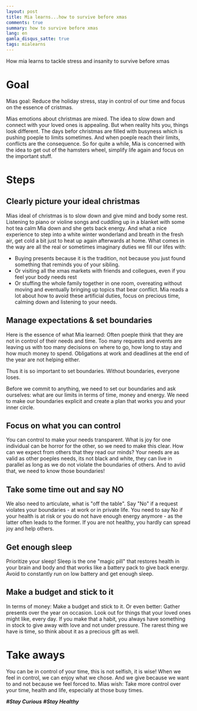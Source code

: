 ```yaml
---
layout: post
title: Mia learns...how to survive before xmas
comments: true
summary: how to survive before xmas
lang: en
gamla_disqus_satte: true
tags: mialearns
---
```


<div class="message">
How mia learns to tackle stress and insanity to survive before xmas
</div>

# Goal
Mias goal: Reduce the holiday stress, stay in control of our time and focus on the essence of cristmas.

Mias emotions about christmas are mixed.
The idea to slow down and connect with your loved ones is appealing.
But when reality hits you, things look different.
The days befor christmas are filled with busyness which is pushing poeple to limits sometimes. And when poeple reach their limits, conflicts are the consequence.
So for quite a while, Mia is concerned with the idea to get out of the hamsters wheel, simplify life again and focus on the important stuff.

# Steps
## Clearly picture your ideal christmas
Mias ideal of christmas is to slow down and give mind and body some rest.
Listening to piano or violine songs and cuddling up in a blanket with some hot tea calm Mia down and she gets back energy. And what a nice experience to step into a white winter wonderland and breath in the fresh air, get cold a bit just to heat up again afterwards at home.
What comes in the way are all the real or sometimes imaginary duties we fill our lifes with: 
- Buying presents because it is the tradition, not because you just found something that reminds you of your sibling.
- Or visiting all the xmas markets with friends and collegues, even if you feel your body needs rest
- Or stuffing the whole family together in one room, overeating without moving and eventually bringing up topics that bear conflict.
Mia reads a lot about how to avoid these artificial duties, focus on precious time, calming down and listening to your needs.

## Manage expectations & set boundaries
Here is the essence of what Mia learned:
Often poeple think that they are not in control of their needs and time. Too many requests and events are leaving us with too many decisions on where to go, how long to stay and how much money to spend. Obligations at work and deadlines at the end of the year are not helping either.

Thus it is so important to set boundaries. Without boundaries, everyone loses.  

Before we commit to anything, we need to set our boundaries and ask ourselves: 
what are our limits in terms of time, money and energy. We need to make our boundaries explicit and create a plan that works you and your inner circle.

## Focus on what you can control
You can control to make your needs transparent. What is joy for one individual can be horror for the other, so we need to make this clear. How can we expect from others that they read our minds?
Your needs are as valid as other poeples needs, its not black and white, they can live in parallel as long as we do not violate the boundaries of others.
And to aviid that, we need to know those boundaries!

## Take some time out and say NO
We also need to articulate, what is "off the table". Say "No" if a request violates your boundaries - at work or in private life. You need to say No if your health is at risk or you do not have enough energy anymore - as the latter often leads to the former. If you are not healthy, you hardly can spread joy and help others.

## Get enough sleep
Prioritize your sleep!
Sleep is the one "magic pill" that restores health in your brain and body and that works like a battery pack to give back energy. Avoid to constantly run on low battery and get enough sleep.

## Make a budget and stick to it
In terms of money: Make a budget and stick to it. Or even better: Gather presents over the year on occasion. Look out for things that your loved ones might like, every day. If you make that a habit, you always have something in stock to give away with love and not under pressure. 
The rarest thing we have is time, so think about it as a precious gift as well.

# Take aways
You can be in control of your time, this is not selfish, it is wise!
When we feel in control, we can enjoy what we chose. And we give because we want to and not because we feel forced to.
Mias wish: Take more control over your time, health and life, especially at those busy times.

**_#Stay Curious_** **_#Stay Healthy_**
